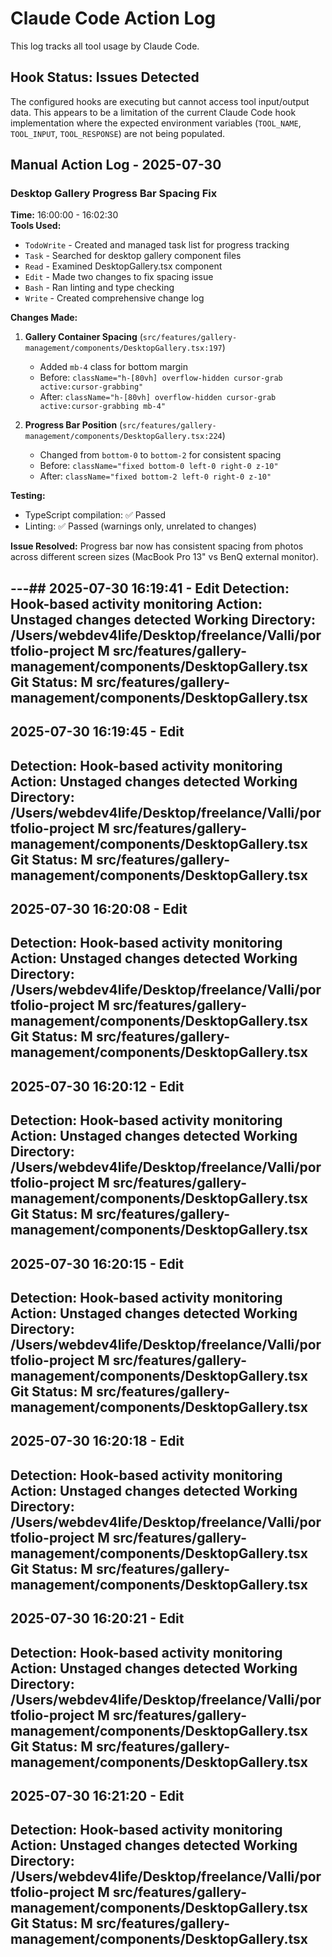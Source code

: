 # Claude Code Action Log

This log tracks all tool usage by Claude Code.

## Hook Status: Issues Detected

The configured hooks are executing but cannot access tool input/output data. This appears to be a limitation of the current Claude Code hook implementation where the expected environment variables (`TOOL_NAME`, `TOOL_INPUT`, `TOOL_RESPONSE`) are not being populated.

## Manual Action Log - 2025-07-30

### Desktop Gallery Progress Bar Spacing Fix

**Time:** 16:00:00 - 16:02:30  
**Tools Used:** 
- `TodoWrite` - Created and managed task list for progress tracking
- `Task` - Searched for desktop gallery component files  
- `Read` - Examined DesktopGallery.tsx component
- `Edit` - Made two changes to fix spacing issue
- `Bash` - Ran linting and type checking
- `Write` - Created comprehensive change log

**Changes Made:**
1. **Gallery Container Spacing** (`src/features/gallery-management/components/DesktopGallery.tsx:197`)
   - Added `mb-4` class for bottom margin
   - Before: `className="h-[80vh] overflow-hidden cursor-grab active:cursor-grabbing"`
   - After: `className="h-[80vh] overflow-hidden cursor-grab active:cursor-grabbing mb-4"`

2. **Progress Bar Position** (`src/features/gallery-management/components/DesktopGallery.tsx:224`)
   - Changed from `bottom-0` to `bottom-2` for consistent spacing
   - Before: `className="fixed bottom-0 left-0 right-0 z-10"`
   - After: `className="fixed bottom-2 left-0 right-0 z-10"`

**Testing:**
- TypeScript compilation: ✅ Passed
- Linting: ✅ Passed (warnings only, unrelated to changes)

**Issue Resolved:** Progress bar now has consistent spacing from photos across different screen sizes (MacBook Pro 13" vs BenQ external monitor).

---## 2025-07-30 16:19:41 - Edit
**Detection:** Hook-based activity monitoring
**Action:** Unstaged changes detected
**Working Directory:** /Users/webdev4life/Desktop/freelance/Valli/portfolio-project
 M src/features/gallery-management/components/DesktopGallery.tsx
**Git Status:**
 M src/features/gallery-management/components/DesktopGallery.tsx
---

## 2025-07-30 16:19:45 - Edit
**Detection:** Hook-based activity monitoring
**Action:** Unstaged changes detected
**Working Directory:** /Users/webdev4life/Desktop/freelance/Valli/portfolio-project
 M src/features/gallery-management/components/DesktopGallery.tsx
**Git Status:**
 M src/features/gallery-management/components/DesktopGallery.tsx
---

## 2025-07-30 16:20:08 - Edit
**Detection:** Hook-based activity monitoring
**Action:** Unstaged changes detected
**Working Directory:** /Users/webdev4life/Desktop/freelance/Valli/portfolio-project
 M src/features/gallery-management/components/DesktopGallery.tsx
**Git Status:**
 M src/features/gallery-management/components/DesktopGallery.tsx
---

## 2025-07-30 16:20:12 - Edit
**Detection:** Hook-based activity monitoring
**Action:** Unstaged changes detected
**Working Directory:** /Users/webdev4life/Desktop/freelance/Valli/portfolio-project
 M src/features/gallery-management/components/DesktopGallery.tsx
**Git Status:**
 M src/features/gallery-management/components/DesktopGallery.tsx
---

## 2025-07-30 16:20:15 - Edit
**Detection:** Hook-based activity monitoring
**Action:** Unstaged changes detected
**Working Directory:** /Users/webdev4life/Desktop/freelance/Valli/portfolio-project
 M src/features/gallery-management/components/DesktopGallery.tsx
**Git Status:**
 M src/features/gallery-management/components/DesktopGallery.tsx
---

## 2025-07-30 16:20:18 - Edit
**Detection:** Hook-based activity monitoring
**Action:** Unstaged changes detected
**Working Directory:** /Users/webdev4life/Desktop/freelance/Valli/portfolio-project
 M src/features/gallery-management/components/DesktopGallery.tsx
**Git Status:**
 M src/features/gallery-management/components/DesktopGallery.tsx
---

## 2025-07-30 16:20:21 - Edit
**Detection:** Hook-based activity monitoring
**Action:** Unstaged changes detected
**Working Directory:** /Users/webdev4life/Desktop/freelance/Valli/portfolio-project
 M src/features/gallery-management/components/DesktopGallery.tsx
**Git Status:**
 M src/features/gallery-management/components/DesktopGallery.tsx
---

## 2025-07-30 16:21:20 - Edit
**Detection:** Hook-based activity monitoring
**Action:** Unstaged changes detected
**Working Directory:** /Users/webdev4life/Desktop/freelance/Valli/portfolio-project
 M src/features/gallery-management/components/DesktopGallery.tsx
**Git Status:**
 M src/features/gallery-management/components/DesktopGallery.tsx
---

